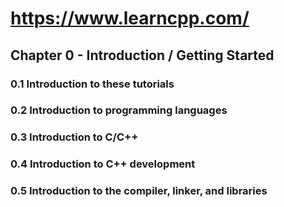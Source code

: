 # <https://www.learncpp.com/>

## Chapter 0 - Introduction / Getting Started

### 0.1 Introduction to these tutorials

### 0.2 Introduction to programming languages

### 0.3 Introduction to C/C++

### 0.4 Introduction to C++ development

### 0.5 Introduction to the compiler, linker, and libraries